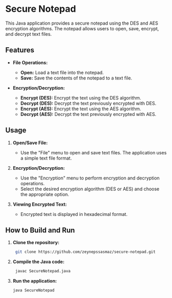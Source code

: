 # Secure Notepad

This Java application provides a secure notepad using the DES and AES encryption algorithms. The notepad allows users to open, save, encrypt, and decrypt text files.

## Features

- **File Operations:**
  - **Open:** Load a text file into the notepad.
  - **Save:** Save the contents of the notepad to a text file.

- **Encryption/Decryption:**
  - **Encrypt (DES):** Encrypt the text using the DES algorithm.
  - **Decrypt (DES):** Decrypt the text previously encrypted with DES.
  - **Encrypt (AES):** Encrypt the text using the AES algorithm.
  - **Decrypt (AES):** Decrypt the text previously encrypted with AES.

## Usage

1. **Open/Save File:**
   - Use the "File" menu to open and save text files. The application uses a simple text file format.

2. **Encryption/Decryption:**
   - Use the "Encryption" menu to perform encryption and decryption operations.
   - Select the desired encryption algorithm (DES or AES) and choose the appropriate option.

3. **Viewing Encrypted Text:**
   - Encrypted text is displayed in hexadecimal format.

## How to Build and Run

1. **Clone the repository:**
   ```bash
    git clone https://github.com/zeynepssasmaz/secure-notepad.git
2. **Compile the Java code:**
   ```bash
    javac SecureNotepad.java
3. **Run the application:**
   ```bash
   java SecureNotepad


   
